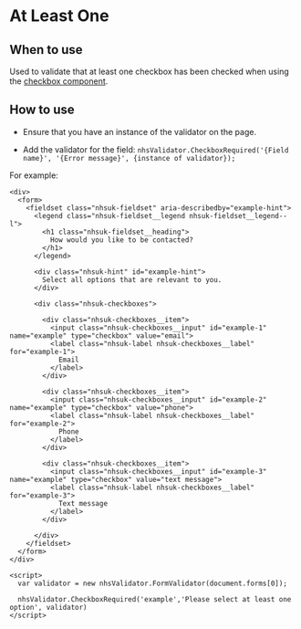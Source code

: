 # At Least One

## When to use

Used to validate that at least one checkbox has been checked when using the [checkbox component](https://service-manual.nhs.uk/design-system/components/checkboxes).

## How to use

- Ensure that you have an instance of the validator on the page. 

- Add the validator for the field: 
  `nhsValidator.CheckboxRequired('{Field name}', '{Error message}', {instance of validator});`

For example:

```
<div>
  <form>
    <fieldset class="nhsuk-fieldset" aria-describedby="example-hint">
      <legend class="nhsuk-fieldset__legend nhsuk-fieldset__legend--l">
        <h1 class="nhsuk-fieldset__heading">
          How would you like to be contacted?
        </h1>
      </legend>

      <div class="nhsuk-hint" id="example-hint">
        Select all options that are relevant to you.
      </div>

      <div class="nhsuk-checkboxes">

        <div class="nhsuk-checkboxes__item">
          <input class="nhsuk-checkboxes__input" id="example-1" name="example" type="checkbox" value="email">
          <label class="nhsuk-label nhsuk-checkboxes__label" for="example-1">
            Email
          </label>
        </div>

        <div class="nhsuk-checkboxes__item">
          <input class="nhsuk-checkboxes__input" id="example-2" name="example" type="checkbox" value="phone">
          <label class="nhsuk-label nhsuk-checkboxes__label" for="example-2">
            Phone
          </label>
        </div>

        <div class="nhsuk-checkboxes__item">
          <input class="nhsuk-checkboxes__input" id="example-3" name="example" type="checkbox" value="text message">
          <label class="nhsuk-label nhsuk-checkboxes__label" for="example-3">
            Text message
          </label>
        </div>

      </div>
    </fieldset>
  </form>  
</div>

<script>
  var validator = new nhsValidator.FormValidator(document.forms[0]);

  nhsValidator.CheckboxRequired('example','Please select at least one option', validator)
</script>
```
